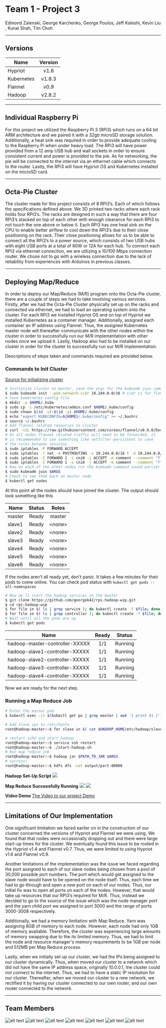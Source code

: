# Team 1 - Project 3

Edmond Zalenski, George Karchenko, George Poulos, Jeff Kaleshi, Kevin Liu , Kunal Shah, Tim Choh
* * *

## Versions
| Name          | Version       |
| ------------- |:-------------:|
| Hypriot       | v1.6          |
| Kubernetes    | v1.8.3        |
| Flannel       | v0.9          |
| Hadoop        | v2.8.2        |
* * *

## Individual Raspberry Pi
For this project we utilized the Raspberry Pi 3 (RPi3) which runs on a 64 bit ARM architecture and we paired it with a 32gb microSD storage solution. Additionally, a heat sink was required in order to provide adequate cooling to the Raspberry Pi when under heavy load.  The RPi3 will have power provided from a 12 amp USB hub and wall sockets in order to ensure consistent current and power is provided to the pie. As for networking, the pie will be connected to the internet via an ethernet cable which connects to the router.  Lastly, the RPi3 will have Hypriot OS and Kubernetes installed on the microSD card.
* * *

## Octa-Pie Cluster
The cluster made for this project consists of 8 RPi3’s. Each of which follows the specifications defined above.  We 3D printed two racks where each rack holds four RPi3’s.  The racks are designed in such a way that there are four RPi3’s stacked on top of each other with enough clearance for each RPi3 to not touch the one above or below it.  Each RPi3 has one heat sink on the CPU to enable better airflow to cool down the RPi3’s due to their close positioning on the rack. Their close positioning allows for us to be able to connect all the RPi3’s to a power source, which consists of two USB hubs with eight USB ports at a total of 60W or 12A for each hub.  To connect each RPi3 via ethernet connection, we are utilizing a 10/100 Mbps connection router. We chose not to go with a wireless connection due to the lack of reliability from experiences with Arduinos in previous classes.
* * *



## Deploying Map/Reduce
In order to deploy our Map/Reduce (M/R) program onto the Octa-Pie cluster, there are a couple of steps we had to take involving various services. Firstly, after we had the Octa-Pie Cluster physically set up on the racks and connected via ethernet, we had to load an operating system onto the cluster. For each RPi3 we installed Hypriot OS and on top of Hypriot we installed Kubernetes as a container manager. Additionally, assigned each container an IP address using Flannel. Thus, the assigned Kubernetes master node will thereafter communicate with the other nodes within the cluster in order to successfully run our M/R implementation with other nodes once we upload it. Lastly, Hadoop also had to be installed on our cluster in order for the cluster to successfully run our M/R implementation.

Descriptions of steps taken and commands required are provided below.

### Commands to Init Cluster
[Source for initializing cluster](http://www.ecliptik.com/Raspberry-Pi-Kubernetes-Cluster/)
```sh
# Initialize cluster on master, save the args for the kubeadm join command outputted
$ sudo kubeadm init --pod-network-cidr 10.244.0.0/16 # cidr is for flannel
# Save kubernetes config file
$ mkdir -p $HOME/.kube
$ sudo cp -i /etc/kubernetes/admin.conf $HOME/.kube/config
$ sudo chown $(id -u):$(id -g) $HOME/.kube/config
$ echo "export KUBECONFIG=${HOME}/.kube/config" >> ~/.bashrc
$ source ~/.bashrc
# Add flannel related resources to cluster
$ curl -sSL https://raw.githubusercontent.com/coreos/flannel/v0.9.0/Documentation/kube-flannel.yml | sed "s/amd64/arm64/g" | kubectl create -f -
# On all nodes flannel related traffic will need to be forwarded, it
# is recommended to use something like netfilter-persistent to save
# the rules between sessions.
$ sudo iptables -P FORWARD ACCEPT
$ sudo iptables -t nat -A POSTROUTING -s 10.244.0.0/16 ! -d 10.244.0.0/16 -j MASQUERADE
$ sudo iptables -I FORWARD 1 -i cni0 -j ACCEPT -m comment --comment "flannel subnet"
$ sudo iptables -I FORWARD 1 -o cni0 -j ACCEPT -m comment --comment "flannel subnet"
# Now on each of the other nodes run the kubeadm command saved earlier
$ sudo kubeadm join $ARGS
# Check to see them back on master node
$ kubectl get nodes
```

At this point all the nodes should have joined the cluster. The output should look something like this

| Name          | Status        | Roles   |
| ------------- |:-------------:|:-------:|
| master        | Ready         | master  |
| slave1        | Ready         | \<none> |
| slave2        | Ready         | \<none> |
| slave3        | Ready         | \<none> |
| slave4        | Ready         | \<none> |
| slave5        | Ready         | \<none> |
| slave6        | Ready         | \<none> |

If the nodes aren't all ready yet, don't panic. It takes a few minutes for their pods to come online.
You can check pod status with `kubectl get pods --all-namespaces`

```sh
# Now we'll start the hadoop services on the master
$ git clone https://github.com/georgek42/rpi-hadoop-wip.git
$ cd rpi-hadoop-wip
$ for file in $( ls | grep service ); do kubectl create -f $file; done
$ for file in $( ls | grep controller ); do kubectl create -f $file; done
# Wait until all the pods are up
$ kubectl get pods
```
| Name                            | Ready | Status  |
| ------------------------------- |:-----:|:-------:|
| hadoop-master-controller-XXXXX  | 1/1   | Running |
| hadoop-slave1-controller-XXXXX  | 1/1   | Running |
| hadoop-slave2-controller-XXXXX  | 1/1   | Running |
| hadoop-slave3-controller-XXXXX  | 1/1   | Running |
| hadoop-slave4-controller-XXXXX  | 1/1   | Running |

Now we are ready for the next step.

### Running a Map Reduce Job
```sh
# Enter the master pod
$ kubectl exec -it $(kubectl get po | grep master | awk '{ print $1 }') -- /bin/bash

# Add slave ips to /etc/hosts
root@hadoop-master:~$ for slave in $( cat $HADOOP_HOME/etc/hadoop/slaves ); do echo "$(nslookup $slave | grep -m2 Address | tail -n1 | awk '{ print $2 }') $slave" >> /etc/hosts; done;

# restart sshd and start hadoop
root@hadoop-master:~$ service ssh restart
root@hadoop-master:~$ ./start-hadoop.sh
# Run map reduce job
root@hadoop-master:~$ hadoop jar $PATH_TO_JAR $ARGS
# success!
root@hadoop-master:~$ hdfs dfs -cat output/part-00000
```

**Hadoop Set-Up Script**
![](https://imgur.com/ArA2MDN.png)

**Map Reduce Successfully Running**
![](https://imgur.com/3YyhNKo.png)
![](https://imgur.com/9f15R3q.png)

**Video Demo**
[The Video to our project Demo](https://www.youtube.com/watch?v=DbCuWlGu6oE&feature=youtu.be)

* * *

## Limitations of Our Implementation

One significant limitation we faced earlier on in the construction of our cluster concerned the versions of Hypriot and Flannel we were using. We found that that nodes were occasionally dropping out and there were large start-up times for the cluster. We eventually found this issue to be rooted in the Hypriot v1.4 and Flannel v0.7. Thus, we were limited to using Hypriot v1.6 and Flannel v0.9.

Another limitations of the implementation was the issue we faced regarding the port assigned to each of our slave nodes being chosen from a pool of 30,000 possible port numbers. The port which would get assigned to the slave node would have to be opened on the node itself. Thus, each time we had to go through and open a new port on each of our nodes. Thus, our initial fix was to open all ports on each of the nodes. However, that would take up resources that our RPi3’s required for M/R. Thus, instead we decided to go to the source of the issue which was the node manager port and the yarn child port we assigned to port 3000 and the range of ports 3000-3008 respectively.

Additionally, we had a memory limitation with Map Reduce. Yarn was assigning 8GB of memory to each node. However, each node had only 1GB of memory available. Therefore, the cluster was experiencing large amounts of memory swapping due to the its limited memory. Thus, we had to limit the node and resource manager's memory requirements to be 1GB per node and 512MB per Map Reduce process.

Lastly, when we initially set up our cluster, we had the IPs being assigned to our cluster dynamically. Thus, when moved our cluster to a network which did not have the same IP address space, originally 10.0.0.1, the cluster could not connect to the internet. Thus, we had to have a static IP resolution for our cluster. Thereafter, when we moved our cluster to a new network, we rectified it by having our cluster connected to our own router, and our own router connected to the network.

* * *

## Team Members
![alt text](https://i.imgur.com/s5MeYOX.png 'Edmond Zalenski')
![alt text](https://i.imgur.com/WBljN2W.png 'George Kharchenko')
![alt text](https://i.imgur.com/vJaKvek.png 'George Poulos')
![alt text](https://imgur.com/kC9YR9l.png 'Jeff Kaleshi')
![alt text](https://imgur.com/Y0XF2Zd.png 'Kevin Liu')
![alt text](https://imgur.com/93jdJll.png 'Kunal Shah')
![alt text](https://imgur.com/EHiIEM4.png 'Tim Choh')
